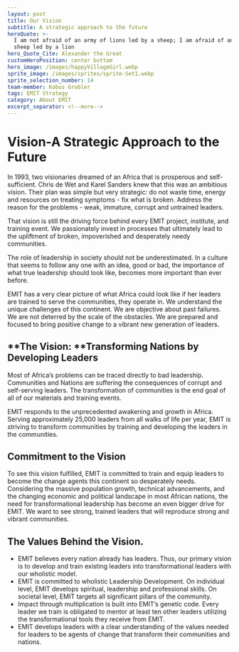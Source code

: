 ```yaml
---
layout: post
title: Our Vision
subtitle: A strategic approach to the future
heroQuote: >-
  I am not afraid of an army of lions led by a sheep; I am afraid of an army of
  sheep led by a lion
hero_Quote_Cite: Alexander the Great
customHeroPosition: center bottom
hero_image: /images/happyVillageGirl.webp
sprite_image: /images/sprites/sprite-Set1.webp
sprite_selection_number: 14
team-member: Kobus Grobler
tags: EMIT Strategy
category: About EMIT
excerpt_separator: <!--more-->
---
```

# **Vision-A Strategic Approach to the Future**&nbsp;

In 1993, two visionaries dreamed of an Africa that is prosperous and self-sufficient. Chris de Wet and Karel Sanders knew that this was an ambitious vision. Their plan was simple but very strategic: do not waste time, energy and resources on treating symptoms - fix what is broken. Address the reason for the problems - weak, immature, corrupt and untrained leaders.&nbsp;&nbsp;

That vision is still the driving force behind every EMIT project, institute, and training event. We passionately invest in processes that ultimately lead to the upliftment of broken, impoverished and desperately needy communities.&nbsp;

The role of leadership in society should not be underestimated. In a culture that seems to follow any one with an idea, good or bad, the importance of what true leadership should look like, becomes more important than ever before.&nbsp;&nbsp;

EMIT has a very clear picture of what Africa could look like if her leaders are trained to serve the communities, they operate in. We understand the unique challenges of this continent. We are objective about past failures. We are not deterred by the scale of the obstacles. We are prepared and focused to bring positive change to a vibrant new generation of leaders. &nbsp;&nbsp;

## **The Vision:&nbsp;****Transforming Nations by Developing Leaders**&nbsp;

Most of Africa’s problems can be traced directly to bad leadership. Communities and Nations are suffering the consequences of corrupt and self-serving leaders. The transformation of communities is the end goal of all of our materials and training events.&nbsp;&nbsp;

EMIT responds to the unprecedented awakening and growth in Africa.&nbsp; Serving approximately 25,000 leaders from all walks of life per year, EMIT is striving to transform communities by training and developing the leaders in the communities.&nbsp;&nbsp;

## **Commitment to the Vision**&nbsp;

To see this vision fulfilled, EMIT is committed to train and equip leaders to become the change agents this continent so desperately needs. Considering the massive population growth, technical advancements, and the changing economic and political landscape in most African nations, the need for transformational leadership has become an even bigger drive for EMIT. We want to see strong, trained leaders that will reproduce strong and vibrant communities.&nbsp;

## **The Values Behind the Vision.&nbsp;**&nbsp;

* EMIT believes every nation already has leaders. Thus, our primary vision is to develop and train existing leaders into transformational leaders with our wholistic model.&nbsp;
* EMIT is committed to wholistic Leadership Development. On individual level, EMIT develops spiritual, leadership and professional skills. On societal level, EMIT targets all significant pillars of the community.&nbsp;
* Impact through multiplication is built into EMIT’s genetic code. Every leader we train is obligated to mentor at least ten other leaders utilizing the transformational tools they receive from EMIT.&nbsp;
* EMIT develops leaders with a clear understanding of the values needed for leaders to be agents of change that transform their communities and nations.&nbsp;
